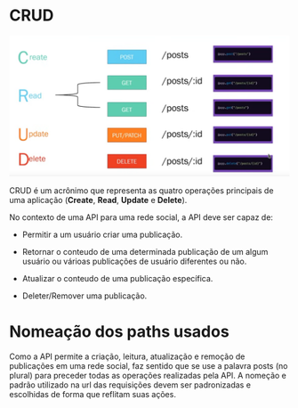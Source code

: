 # CRUD

<img src="./images/crud.png" title="crud" alt="" data-align="center">

CRUD é um acrônimo que representa as quatro operações principais de uma aplicação (**Create**, **Read**, **Update** e **Delete**).

No contexto de uma API para uma rede social, a API deve ser capaz de:

- Permitir a um usuário criar uma publicação.

- Retornar o conteudo de uma determinada publicação de um algum usuário ou várioas publicações de usuário diferentes ou não.

- Atualizar o conteudo de uma publicação específica.

- Deleter/Remover uma publicação.



# Nomeação dos paths usados

Como a API permite a criação, leitura, atualização e remoção de publicações em uma rede social, faz sentido que se use a palavra posts (no plural) para preceder todas as operações realizadas pela API. A nomeção e padrão utilizado na url das requisições devem ser padronizadas e escolhidas de forma que reflitam suas ações.

